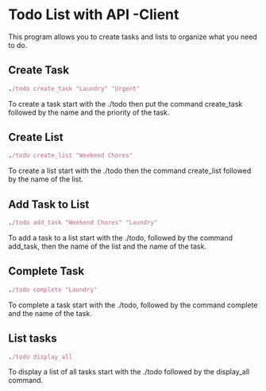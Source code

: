 # Todo List with API -Client
This program allows you to create tasks and lists to organize what you need to do.

## Create Task
```ruby
./todo create_task "Laundry" "Urgent"
```
To create a task start with the ./todo then put the command create_task followed by the name and the priority of the task.

## Create List

```ruby
./todo create_list "Weekend Chores"
```

To create a list start with the ./todo then the command create_list followed by the name of the list.

## Add Task to List

```ruby
./todo add_task "Weekend Chores" "Laundry"
```

To add a task to a list start with the ./todo, followed by the command add_task, then the name of the list and the name of the task.

## Complete Task

```ruby
./todo complete "Laundry"
```

To complete a task start with the ./todo, followed by the command complete and the name of the task.

## List tasks

```ruby
./todo display_all
```
To display a list of all tasks start with the ./todo followed by the display_all command.
